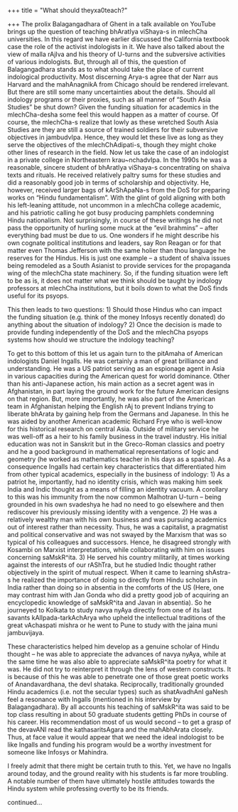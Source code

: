 +++
title = "What should theyxa0teach?"

+++
The prolix Balagangadhara of Ghent in a talk available on YouTube brings
up the question of teaching bhAratIya viShaya-s in mlechCha
universities. In this regard we have earlier discussed the California
textbook case the role of the activist indologists in it. We have also
talked about the view of malla rAjIva and his theory of U-turns and the
subversive activities of various indologists. But, through all of this,
the question of Balagangadhara stands as to what should take the place
of current indological productivity. Most discerning Arya-s agree that
der Narr aus Harvard and the mahAnagnikA from Chicago should be rendered
irrelevant. But there are still some many uncertainties about the
details. Should all indology programs or their proxies, such as all
manner of “South Asia Studies” be shut down? Given the funding situation
for academics in the mlechCha-desha some feel this would happen as a
matter of course. Of course, the mlechCha-s realize that lowly as these
wretched South Asia Studies are they are still a source of trained
soldiers for their subversive objectives in jambudvIpa. Hence, they
would let these live as long as they serve the objectives of the
mlechChAdipati-s, though they might choke other lines of research in the
field. Now let us take the case of an indologist in a private college in
Northeastern krau\~nchadvIpa. In the 1990s he was a reasonable, sincere
student of bhAratIya viShaya-s concentrating on shaiva texts and
rituals. He received relatively paltry sums for these studies and did a
reasonably good job in terms of scholarship and objectivity. He,
however, received larger bags of kArShApaNa-s from the DoS for preparing
works on “Hindu fundamentalism”. With the glint of gold aligning with
both his left-leaning attitude, not uncommon in a mlechCha college
academic, and his patriotic calling he got busy producing pamphlets
condemning Hindu nationalism. Not surprisingly, in course of these
writings he did not pass the opportunity of hurling some muck at the
“evil brahmins” – after everything bad must be due to us. One wonders
if he might describe his own cognate political institutions and leaders,
say Ron Reagan or for that matter even Thomas Jefferson with the same
holier than thou language he reserves for the Hindus. His is just one
example – a student of shaiva issues being remodeled as a South Asianist
to provide services for the propaganda wing of the mlechCha state
machinery. So, if the funding situation were left to be as is, it does
not matter what we think should be taught by indology professors at
mlechCha institutions, but it boils down to what the DoS finds useful
for its psyops.

This then leads to two questions: 1) Should those Hindus who can impact
the funding situation (e.g. think of the money Infosys recently donated)
do anything about the situation of indology? 2) Once the decision is
made to provide funding independently of the DoS and the mlechCha psyops
systems how should we structure the indology teaching?

To get to this bottom of this let us again turn to the pitAmaha of
American indologists Daniel Ingalls. He was certainly a man of great
brilliance and understanding. He was a US patriot serving as an
espionage agent in Asia in various capacities during the American quest
for world dominance. Other than his anti-Japanese action, his main
action as a secret agent was in Afghanistan, in part laying the ground
work for the future American designs on that region. But, more
importantly, he was also part of the American team in Afghanistan
helping the English rAj to prevent Indians trying to liberate bhArata by
gaining help from the Germans and Japanese. In this he was aided by
another American academic Richard Frye who is well-know for this
historical research on central Asia. Outside of military service he was
well-off as a heir to his family business in the travel industry. His
initial education was not in Sanskrit but in the Greco-Roman classics
and poetry and he a good background in mathematical representations of
logic and geometry (he worked as mathematics teacher in his days as a
spasha). As a consequence Ingalls had certain key characteristics that
differentiated him from other typical academics, especially in the
business of indology: 1) As a patriot he, importantly, had no identity
crisis, which was making him seek India and Indic thought as a means of
filling an identity vacuum. A corollary to this was his immunity from
the now common Malhotran U-turn – being grounded in his own svadeshya he
had no need to go elsewhere and then rediscover his previously missing
identity with a vengence. 2) He was a relatively wealthy man with his
own business and was pursuing academics out of interest rather than
necessity. Thus, he was a capitalist, a pragmatist and political
conservative and was not swayed by the Marxism that was so typical of
his colleagues and successors. Hence, he disagreed strongly with Kosambi
on Marxist interpretations, while collaborating with him on issues
concerning saMskR^ita. 3) He served his country militarily, at times
working against the interests of our rAShTra, but he studied Indic
thought rather objectively in the spirit of mutual respect. When it came
to learning shAstra-s he realized the importance of doing so directly
from Hindu scholars in India rather than doing so in absentia in the
comforts of the US (Here, one may contrast him with Jan Gonda who did a
pretty good job of acquiring an encyclopedic knowledge of saMskR^ita and
Javan in absentia). So he journeyed to Kolkata to study navya nyAya
directly from one of its last savants kAlIpada-tarkAchArya who upheld
the intellectual traditions of the great vAchaspati mishra or he went to
Pune to study with the jaina muni jambuvijaya.

These characteristics helped him develop as a genuine scholar of Hindu
thought – he was able to appreciate the advances of navya nyAya, while
at the same time he was also able to appreciate saMskR^ita poetry for
what it was. He did not try to reinterpret it through the lens of
western constructs. It is because of this he was able to penetrate one
of those great poetic works of Anandavardhana, the devI shataka.
Reciprocally, traditionally grounded Hindu academics (i.e. not the
secular types) such as shatAvadhAnI gaNesh feel a resonance with Ingalls
(mentioned in his interview by Balagangadhara). By all accounts his
teaching of saMskR^ita was said to be top class resulting in about 50
graduate students getting PhDs in course of his career. His
recommendation most of us would second – to get a grasp of the devavANI
read the kathasaritsAgara and the mahAbhArata closely. Thus, at face
value it would appear that we need the ideal indologist to be like
Ingalls and funding his program would be a worthy investment for someone
like Infosys or Mahindra.

I freely admit that there might be certain truth to this. Yet, we have
no Ingalls around today, and the ground reality with his students is far
more troubling. A notable number of them have ultimately hostile
attitudes towards the Hindu system while professing overtly to be its
friends.

continued…

